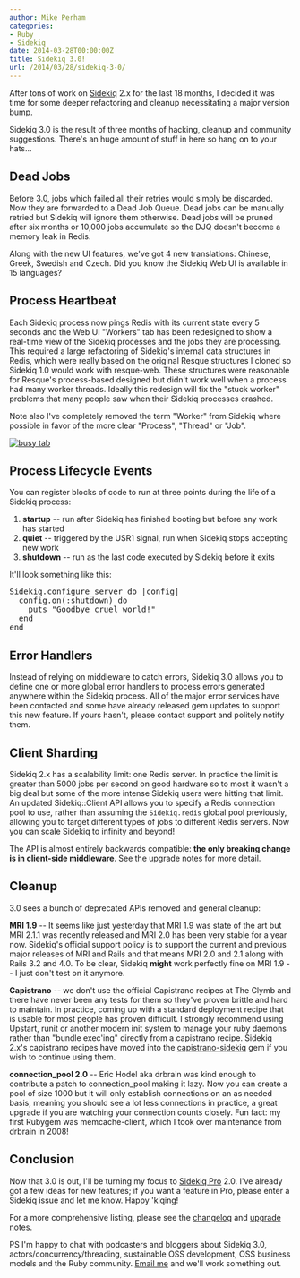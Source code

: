 ```yaml
---
author: Mike Perham
categories:
- Ruby
- Sidekiq
date: 2014-03-28T00:00:00Z
title: Sidekiq 3.0!
url: /2014/03/28/sidekiq-3-0/
---
```


After tons of work on [Sidekiq][1] 2.x for the last 18 months, I decided it was time for some deeper refactoring and cleanup necessitating a major version bump.

Sidekiq 3.0 is the result of three months of hacking, cleanup and community suggestions. There's an huge amount of stuff in here so hang on to your hats...  
<!--more-->

## Dead Jobs

Before 3.0, jobs which failed all their retries would simply be discarded. Now they are forwarded to a Dead Job Queue. Dead jobs can be manually retried but Sidekiq will ignore them otherwise. Dead jobs will be pruned after six months or 10,000 jobs accumulate so the DJQ doesn't become a memory leak in Redis.

Along with the new UI features, we've got 4 new translations: Chinese, Greek, Swedish and Czech. Did you know the Sidekiq Web UI is available in 15 languages?

## Process Heartbeat

Each Sidekiq process now pings Redis with its current state every 5 seconds and the Web UI "Workers" tab has been redesigned to show a real-time view of the Sidekiq processes and the jobs they are processing. This required a large refactoring of Sidekiq's internal data structures in Redis, which were really based on the original Resque structures I cloned so Sidekiq 1.0 would work with resque-web. These structures were reasonable for Resque's process-based designed but didn't work well when a process had many worker threads. Ideally this redesign will fix the "stuck worker" problems that many people saw when their Sidekiq processes crashed.

Note also I've completely removed the term "Worker" from Sidekiq where possible in favor of the more clear "Process", "Thread" or "Job".

[<img src="/wp-content/uploads/2014/03/Screen-Shot-2014-03-19-at-8.13.19-PM.png" alt="busy tab" class="aligncenter size-full wp-image-1590" />][2]

## Process Lifecycle Events

You can register blocks of code to run at three points during the life of a Sidekiq process:

1.  **startup** -- run after Sidekiq has finished booting but before any work has started
2.  **quiet** -- triggered by the USR1 signal, run when Sidekiq stops accepting new work
3.  **shutdown** -- run as the last code executed by Sidekiq before it exits

It'll look something like this:

<pre>
Sidekiq.configure_server do |config|
  config.on(:shutdown) do
    puts "Goodbye cruel world!"
  end
end
</pre>

## Error Handlers

Instead of relying on middleware to catch errors, Sidekiq 3.0 allows you to define one or more global error handlers to process errors generated anywhere within the Sidekiq process. All of the major error services have been contacted and some have already released gem updates to support this new feature. If yours hasn't, please contact support and politely notify them.

## Client Sharding

Sidekiq 2.x has a scalability limit: one Redis server. In practice the limit is greater than 5000 jobs per second on good hardware so to most it wasn't a big deal but some of the more intense Sidekiq users were hitting that limit. An updated Sidekiq::Client API allows you to specify a Redis connection pool to use, rather than assuming the `Sidekiq.redis` global pool previously, allowing you to target different types of jobs to different Redis servers. Now you can scale Sidekiq to infinity and beyond!

The API is almost entirely backwards compatible: **the only breaking change is in client-side middleware**. See the upgrade notes for more detail.

## Cleanup

3.0 sees a bunch of deprecated APIs removed and general cleanup:

**MRI 1.9** -- It seems like just yesterday that MRI 1.9 was state of the art but MRI 2.1.1 was recently released and MRI 2.0 has been very stable for a year now. Sidekiq's official support policy is to support the current and previous major releases of MRI and Rails and that means MRI 2.0 and 2.1 along with Rails 3.2 and 4.0. To be clear, Sidekiq **might** work perfectly fine on MRI 1.9 -- I just don't test on it anymore.

**Capistrano** -- we don't use the official Capistrano recipes at The Clymb and there have never been any tests for them so they've proven brittle and hard to maintain. In practice, coming up with a standard deployment recipe that is usable for most people has proven difficult. I strongly recommend using Upstart, runit or another modern init system to manage your ruby daemons rather than "bundle exec'ing" directly from a capistrano recipe. Sidekiq 2.x's capistrano recipes have moved into the [capistrano-sidekiq][3] gem if you wish to continue using them.

**connection_pool 2.0** -- Eric Hodel aka drbrain was kind enough to contribute a patch to connection_pool making it lazy. Now you can create a pool of size 1000 but it will only establish connections on an as needed basis, meaning you should see a lot less connections in practice, a great upgrade if you are watching your connection counts closely. Fun fact: my first Rubygem was memcache-client, which I took over maintenance from drbrain in 2008!

## Conclusion

Now that 3.0 is out, I'll be turning my focus to [Sidekiq Pro][4] 2.0. I've already got a few ideas for new features; if you want a feature in Pro, please enter a Sidekiq issue and let me know. Happy 'kiqing!

For a more comprehensive listing, please see the [changelog][5] and [upgrade notes][6].

PS I'm happy to chat with podcasters and bloggers about Sidekiq 3.0, actors/concurrency/threading, sustainable OSS development, OSS business models and the Ruby community. [Email me][7] and we'll work something out.

 [1]: http://sidekiq.org
 [2]: http://www.mikeperham.com/wp-content/uploads/2014/03/Screen-Shot-2014-03-19-at-8.13.19-PM.png
 [3]: https://github.com/seuros/capistrano-sidekiq
 [4]: http://sidekiq.org/
 [5]: https://github.com/mperham/sidekiq/blob/master/Changes.md#300
 [6]: https://github.com/mperham/sidekiq/blob/master/3.0-Upgrade.md
 [7]: mailto:mperham@gmail.com
